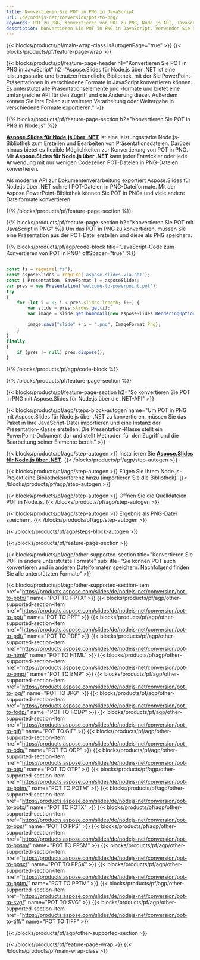 ```yaml
---
title: Konvertieren Sie POT in PNG in JavaScript
url: /de/nodejs-net/conversion/pot-to-png/
keywords: POT zu PNG, Konvertieren von POT zu PNG, Node.js API, JavaScript-Bibliothek, POT, PNG
description: Konvertieren Sie POT in PNG in JavaScript. Verwenden Sie die Node.js-Bibliotheks-API, um POT-Dateien in PNG zu konvertieren
---
```


{{< blocks/products/pf/main-wrap-class isAutogenPage="true" >}}
{{< blocks/products/pf/feature-page-wrap >}}

{{< blocks/products/pf/feature-page-header h1="Konvertieren Sie POT in PNG in JavaScript" h2="Aspose.Slides für Node.js über .NET ist eine leistungsstarke und benutzerfreundliche Bibliothek, mit der Sie PowerPoint-Präsentationen in verschiedene Formate in JavaScript konvertieren können. Es unterstützt alle Präsentationselemente und -formate und bietet eine umfangreiche API für den Zugriff und die Änderung dieser. Außerdem können Sie Ihre Folien zur weiteren Verarbeitung oder Weitergabe in verschiedene Formate exportieren." >}}

{{% blocks/products/pf/feature-page-section h2="Konvertieren Sie POT in PNG in Node.js" %}}

[**Aspose.Slides für Node.js über .NET**](https://products.aspose.com/slides/de/nodejs-net/) ist eine leistungsstarke Node.js-Bibliothek zum Erstellen und Bearbeiten von Präsentationsdateien. Darüber hinaus bietet es flexible Möglichkeiten zur Konvertierung von POT in PNG. Mit **Aspose.Slides für Node.js über .NET** kann jeder Entwickler oder jede Anwendung mit nur wenigen Codezeilen POT-Dateien in PNG-Dateien konvertieren.

Als moderne API zur Dokumentenverarbeitung exportiert Aspose.Slides für Node.js über .NET schnell POT-Dateien in PNG-Dateiformate. Mit der Aspose PowerPoint-Bibliothek können Sie POT in PNGs und viele andere Dateiformate konvertieren

{{% /blocks/products/pf/feature-page-section %}}

{{% blocks/products/pf/feature-page-section  h2="Konvertieren Sie POT mit JavaScript in PNG" %}}
Um das POT in PNG zu konvertieren, müssen Sie eine Präsentation aus der POT-Datei erstellen und diese als PNG speichern.

{{% blocks/products/pf/agp/code-block title="JavaScript-Code zum Konvertieren von POT in PNG" offSpacer="true" %}}

```javascript

const fs = require('fs');
const asposeSlides = require('aspose.slides.via.net');
const { Presentation, SaveFormat } = asposeSlides;
var pres = new Presentation("welcome-to-powerpoint.pot");
try
{
    for (let i = 0; i < pres.slides.length; i++) {
        var slide = pres.slides.get(i);
        var image = slide.getThumbnail(new asposeSlides.RenderingOptions(), { width: 1080, height: 960 });

        image.save("slide" + i + ".png", ImageFormat.Png); 
    }
}
finally
{
    if (pres != null) pres.dispose();
}
```


{{% /blocks/products/pf/agp/code-block %}}

{{% /blocks/products/pf/feature-page-section %}}

{{< blocks/products/pf/feature-page-section  h2="So konvertieren Sie POT in PNG mit Aspose.Slides für Node.js über die .NET-API" >}}

{{< blocks/products/pf/agp/steps-block-autogen name="Um POT in PNG mit Aspose.Slides für Node.js über .NET zu konvertieren, müssen Sie das Paket in Ihre JavaScript-Datei importieren und eine Instanz der Presentation-Klasse erstellen. Die Presentation-Klasse stellt ein PowerPoint-Dokument dar und stellt Methoden für den Zugriff und die Bearbeitung seiner Elemente bereit." >}}

{{< blocks/products/pf/agp/step-autogen >}}
Installieren Sie [**Aspose.Slides für Node.js über .NET**](https://products.aspose.com/slides/de/nodejs-net/).
{{< /blocks/products/pf/agp/step-autogen >}}

{{< blocks/products/pf/agp/step-autogen >}}
Fügen Sie Ihrem Node.js-Projekt eine Bibliotheksreferenz hinzu (importieren Sie die Bibliothek).
{{< /blocks/products/pf/agp/step-autogen >}}

{{< blocks/products/pf/agp/step-autogen >}}
Öffnen Sie die Quelldateien POT in Node.js.
{{< /blocks/products/pf/agp/step-autogen >}}

{{< blocks/products/pf/agp/step-autogen >}}
Ergebnis als PNG-Datei speichern.
{{< /blocks/products/pf/agp/step-autogen >}}

{{< /blocks/products/pf/agp/steps-block-autogen >}}

{{< /blocks/products/pf/feature-page-section >}}

{{< blocks/products/pf/agp/other-supported-section title="Konvertieren Sie POT in andere unterstützte Formate" subTitle="Sie können POT auch konvertieren und in anderen Dateiformaten speichern. Nachfolgend finden Sie alle unterstützten Formate" >}}

{{< blocks/products/pf/agp/other-supported-section-item href="https://products.aspose.com/slides/de/nodejs-net/conversion/pot-to-pptx/" name="POT TO PPTX" >}}
{{< blocks/products/pf/agp/other-supported-section-item href="https://products.aspose.com/slides/de/nodejs-net/conversion/pot-to-ppt/" name="POT TO PPT" >}}
{{< blocks/products/pf/agp/other-supported-section-item href="https://products.aspose.com/slides/de/nodejs-net/conversion/pot-to-pdf/" name="POT TO PDF" >}}
{{< blocks/products/pf/agp/other-supported-section-item href="https://products.aspose.com/slides/de/nodejs-net/conversion/pot-to-html/" name="POT TO HTML" >}}
{{< blocks/products/pf/agp/other-supported-section-item href="https://products.aspose.com/slides/de/nodejs-net/conversion/pot-to-bmp/" name="POT TO BMP" >}}
{{< blocks/products/pf/agp/other-supported-section-item href="https://products.aspose.com/slides/de/nodejs-net/conversion/pot-to-jpg/" name="POT TO JPG" >}}
{{< blocks/products/pf/agp/other-supported-section-item href="https://products.aspose.com/slides/de/nodejs-net/conversion/pot-to-fodp/" name="POT TO FODP" >}}
{{< blocks/products/pf/agp/other-supported-section-item href="https://products.aspose.com/slides/de/nodejs-net/conversion/pot-to-gif/" name="POT TO GIF" >}}
{{< blocks/products/pf/agp/other-supported-section-item href="https://products.aspose.com/slides/de/nodejs-net/conversion/pot-to-odp/" name="POT TO ODP" >}}
{{< blocks/products/pf/agp/other-supported-section-item href="https://products.aspose.com/slides/de/nodejs-net/conversion/pot-to-otp/" name="POT TO OTP" >}}
{{< blocks/products/pf/agp/other-supported-section-item href="https://products.aspose.com/slides/de/nodejs-net/conversion/pot-to-potm/" name="POT TO POTM" >}}
{{< blocks/products/pf/agp/other-supported-section-item href="https://products.aspose.com/slides/de/nodejs-net/conversion/pot-to-potx/" name="POT TO POTX" >}}
{{< blocks/products/pf/agp/other-supported-section-item href="https://products.aspose.com/slides/de/nodejs-net/conversion/pot-to-pps/" name="POT TO PPS" >}}
{{< blocks/products/pf/agp/other-supported-section-item href="https://products.aspose.com/slides/de/nodejs-net/conversion/pot-to-ppsm/" name="POT TO PPSM" >}}
{{< blocks/products/pf/agp/other-supported-section-item href="https://products.aspose.com/slides/de/nodejs-net/conversion/pot-to-ppsx/" name="POT TO PPSX" >}}
{{< blocks/products/pf/agp/other-supported-section-item href="https://products.aspose.com/slides/de/nodejs-net/conversion/pot-to-pptm/" name="POT TO PPTM" >}}
{{< blocks/products/pf/agp/other-supported-section-item href="https://products.aspose.com/slides/de/nodejs-net/conversion/pot-to-svg/" name="POT TO SVG" >}}
{{< blocks/products/pf/agp/other-supported-section-item href="https://products.aspose.com/slides/de/nodejs-net/conversion/pot-to-tiff/" name="POT TO TIFF" >}}


{{< /blocks/products/pf/agp/other-supported-section >}}

{{< /blocks/products/pf/feature-page-wrap >}}
{{< /blocks/products/pf/main-wrap-class >}}